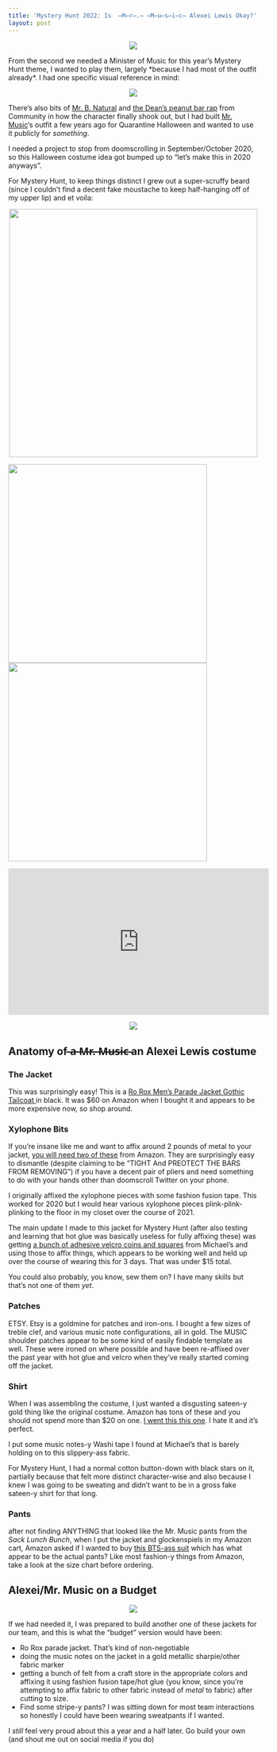 ```yaml
---
title: 'Mystery Hunt 2022: Is  ̶M̶r̶.̶ ̶M̶u̶s̶i̶c̶ Alexei Lewis Okay?'
layout: post
---
```

<p align="center"><img src="/wp-content/uploads/2022/01/bookspace2-1024x576.png"></p>
From the second we needed a Minister of Music for this year’s Mystery Hunt theme, I wanted to play them, largely *because I had most of the outfit already*. I had one specific visual reference in mind:

<p align="center"><img src="/wp-content/uploads/2020/11/mrmusic.gif"></p>

There’s also bits of [Mr. B. Natural](https://www.youtube.com/watch?v=cAKentKiGOY) and [the Dean’s peanut bar rap](https://www.youtube.com/watch?v=WZ2TC8duaoE) from Community in how the character finally shook out, but I had built [Mr. Music](https://www.youtube.com/watch?v=ddNNN80A_7Y)‘s outfit a few years ago for Quarantine Halloween and wanted to use it publicly for *something*.

I needed a project to stop from doomscrolling in September/October 2020, so this Halloween costume idea got bumped up to “let’s make this in 2020 anyways”.

For Mystery Hunt, to keep things distinct I grew out a super-scruffy beard (since I couldn’t find a decent fake moustache to keep half-hanging off of my upper lip) and et voila:

<p align="center"><img src="/wp-content/uploads/2020/11/IMG_5225-768x1024.jpg" width=500></p>
<p><img src="/wp-content/uploads/2020/11/IMG_5227-1024x768.jpg" width=400>   <img src="/wp-content/uploads/2020/11/IMG_5228-1024x768.jpg" width=400></p>

<iframe allow="accelerometer; autoplay; clipboard-write; encrypted-media; gyroscope; picture-in-picture" allowfullscreen="" frameborder="0" height="295" loading="lazy" src="https://www.youtube.com/embed/BoY1_zKDqgM?feature=oembed" title="Alexei Lewis" width="525"></iframe>

<p align="center"><img src="/wp-content/uploads/2020/11/ezgif.com-gif-maker_1.gif"></p>

## Anatomy of  ̶a̶ ̶M̶r̶.̶ ̶M̶u̶s̶i̶c̶ an Alexei Lewis costume

### **The Jacket**

This was surprisingly easy! This is a [Ro Rox Men’s Parade Jacket Gothic Tailcoat ](https://www.amazon.com/gp/product/B07RP8GJLR/ref=ppx_yo_dt_b_asin_title_o06_s00?ie=UTF8&psc=1)in black. It was $60 on Amazon when I bought it and appears to be more expensive now, so shop around.

### **Xylophone Bits**

If you’re insane like me and want to affix around 2 pounds of metal to your jacket, [you will need two of these](http://amazon.com/gp/product/B07BBK42TK/ref=ppx_yo_dt_b_asin_title_o08_s00?ie=UTF8&psc=1) from Amazon. They are surprisingly easy to dismantle (despite claiming to be “TIGHT And PREOTECT THE BARS FROM REMOVING”) if you have a decent pair of pliers and need something to do with your hands other than doomscroll Twitter on your phone.

I originally affixed the xylophone pieces with some fashion fusion tape. This worked for 2020 but I would hear various xylophone pieces plink-plink-plinking to the floor in my closet over the course of 2021.

The main update I made to this jacket for Mystery Hunt (after also testing and learning that hot glue was basically useless for fully affixing these) was getting [a bunch of adhesive velcro coins and squares](https://www.michaels.com/velcro-sticky-back-coins-squares-value-pack/M10354422.html?dwvar_M10354422_size=3%2F4%22%20ft&dwvar_M10354422_color=Black) from Michael’s and using those to affix things, which appears to be working well and held up over the course of wearing this for 3 days. That was under $15 total.

You could also probably, you know, sew them on? I have many skills but that’s not one of them *yet*.

### **Patches**

ETSY. Etsy is a goldmine for patches and iron-ons. I bought a few sizes of treble clef, and various music note configurations, all in gold. The MUSIC shoulder patches appear to be some kind of easily findable template as well. These were ironed on where possible and have been re-affixed over the past year with hot glue and velcro when they’ve really started coming off the jacket.

### **Shirt**

When I was assembling the costume, I just wanted a disgusting sateen-y gold thing like the original costume. Amazon has tons of these and you should not spend more than $20 on one. [I went this this one](https://www.amazon.com/gp/product/B07R1SDP7H/ref=ppx_yo_dt_b_asin_title_o00_s02?ie=UTF8&psc=1). I hate it and it’s perfect.

I put some music notes-y Washi tape I found at Michael’s that is barely holding on to this slippery-ass fabric.

For Mystery Hunt, I had a normal cotton button-down with black stars on it, partially because that felt more distinct character-wise and also because I knew I was going to be sweating and didn’t want to be in a gross fake sateen-y shirt for that long.

### **Pants**

after not finding ANYTHING that looked like the Mr. Music pants from the *Sack Lunch Bunch*, when I put the jacket and glockenspiels in my Amazon cart, Amazon asked if I wanted to buy [this BTS-ass suit](http://amazon.com/gp/product/B0771K173X/ref=ppx_yo_dt_b_asin_title_o06_s00?ie=UTF8&psc=1) which has what appear to be the actual pants? Like most fashion-y things from Amazon, take a look at the size chart before ordering.

## **Alexei/Mr. Music on a Budget**

<p align="center"><img src="wp-content/uploads/2020/11/ezgif.com-gif-maker.gif"></p>

If we had needed it, I was prepared to build another one of these jackets for our team, and this is what the “budget” version would have been:

- Ro Rox parade jacket. That’s kind of non-negotiable
- doing the music notes on the jacket in a gold metallic sharpie/other fabric marker
- getting a bunch of felt from a craft store in the appropriate colors and affixing it using fashion fusion tape/hot glue (you know, since you’re attempting to affix fabric to other fabric instead of *metal* to fabric) after cutting to size.
- Find some stripe-y pants? I was sitting down for most team interactions so honestly I could have been wearing sweatpants if I wanted.

I *still* feel very proud about this a year and a half later. Go build your own (and shout me out on social media if you do)